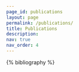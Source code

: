 ```yaml
---
page_id: publications
layout: page
permalink: /publications/
title: Publications
description: 
nav: true
nav_order: 4
---
```


<!-- _pages/publications.md -->
<div class="publications">

{% bibliography %}

</div>
